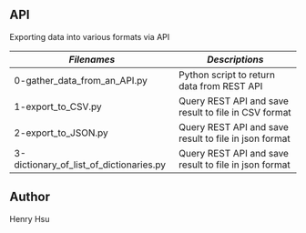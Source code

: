 ## API

Exporting data into various formats via API

|          *Filenames*                    |            *Descriptions*                                               |
|-----------------------------------------|-------------------------------------------------------------------------|
| 0-gather_data_from_an_API.py            | Python script to return data from REST API                              |
| 1-export_to_CSV.py                      | Query REST API and save result to file in CSV format                    |
| 2-export_to_JSON.py                     | Query REST API and save result to file in json format                   |
| 3-dictionary_of_list_of_dictionaries.py | Query REST API and save result to file in json format                   |


## Author
Henry Hsu
